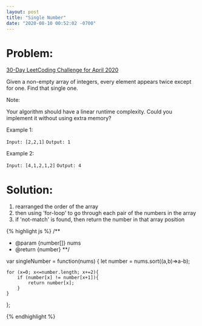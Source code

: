 ```yaml
---
layout: post
title: "Single Number"
date: "2020-08-10 00:52:02 -0700"
---
```

# Problem:

[30-Day LeetCoding Challenge for April 2020](https://leetcode.com/explore/challenge/card/30-day-leetcoding-challenge/)

Given a non-empty array of integers, every element appears twice except for one. Find that single one.

Note:

Your algorithm should have a linear runtime complexity. Could you implement it without using extra memory?

Example 1:

`Input: [2,2,1]`
`Output: 1`

Example 2:

`Input: [4,1,2,1,2]`
`Output: 4`


# Solution:

1. rearranged the order of the array
2. then using 'for-loop' to go through each pair of the numbers in the array
3. if 'not-match' is found, then return the number in that array position

{% highlight js %}
/**
 * @param {number[]} nums
 * @return {number}
**/


var singleNumber = function(nums) {
    let number = nums.sort((a,b)=>a-b);

    for (x=0; x<=number.length; x+=2){
        if (number[x] != number[x+1]){
            return number[x];
        }
    }
};

{% endhighlight %}
